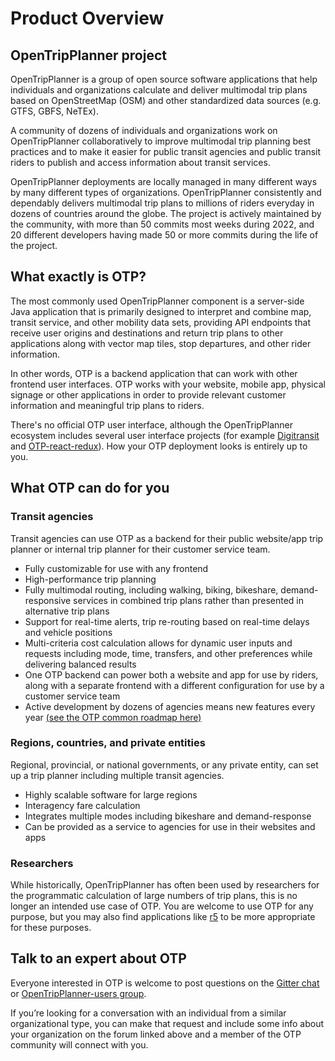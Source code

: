 # Product Overview

## OpenTripPlanner project

OpenTripPlanner is a group of open source software applications that help individuals and organizations 
calculate and deliver multimodal trip plans based on OpenStreetMap (OSM) and other standardized data 
sources (e.g. GTFS, GBFS, NeTEx).

A community of dozens of individuals and organizations work on OpenTripPlanner collaboratively to 
improve multimodal trip planning best practices and to make it easier for public transit agencies and 
public transit riders to publish and access information about transit services.

OpenTripPlanner deployments are locally managed in many different ways by many different types of organizations. 
OpenTripPlanner consistently and dependably delivers multimodal trip plans to millions of riders 
everyday in dozens of countries around the globe. The project is actively maintained by the community, 
with more than 50 commits most weeks during 2022, and 20 different developers having made 50 or more 
commits during the life of the project.

## What exactly is OTP?

The most commonly used OpenTripPlanner component is a server-side Java application that is primarily 
designed to interpret and combine map, transit service, and other mobility data sets, providing API 
endpoints that receive user origins and destinations and return trip plans to other applications 
along with vector map tiles, stop departures, and other rider information.

In other words, OTP is a backend application that can work with other frontend user interfaces. OTP 
works with your website, mobile app, physical signage or other applications in order to provide 
relevant customer information and meaningful trip plans to riders.

There's no official OTP user interface, although the OpenTripPlanner ecosystem includes several user 
interface projects (for example [Digitransit](https://github.com/HSLdevcom/digitransit-ui) and 
[OTP-react-redux](https://github.com/opentripplanner/otp-react-redux)). 
How your OTP deployment looks is entirely up to you. 

## What OTP can do for you

### Transit agencies

Transit agencies can use OTP as a backend for their public website/app trip planner or internal trip planner 
for their customer service team.

- Fully customizable for use with any frontend
- High-performance trip planning
- Fully multimodal routing, including walking, biking, bikeshare, demand-responsive services in 
combined trip plans rather than presented in alternative trip plans
- Support for real-time alerts, trip re-routing based on real-time delays and vehicle positions
- Multi-criteria cost calculation allows for dynamic user inputs and requests including 
mode, time, transfers, and other preferences while delivering balanced results
- One OTP backend can power both a website and app for use by riders, along with a separate frontend 
with a different configuration for use by a customer service team
- Active development by dozens of agencies means new features every year [(see the OTP common roadmap here)](https://github.com/orgs/opentripplanner/projects/3)

### Regions, countries, and private entities

Regional, provincial, or national governments, or any private entity, can set up a trip planner including multiple transit agencies.

- Highly scalable software for large regions
- Interagency fare calculation
- Integrates multiple modes including bikeshare and demand-response
- Can be provided as a service to agencies for use in their websites and apps

### Researchers

While historically, OpenTripPlanner has often been used by researchers for the programmatic calculation 
of large numbers of trip plans, this is no longer an intended use case of OTP. You are welcome to use 
OTP for any purpose, but you may also find applications like [r5](https://github.com/conveyal/r5) to 
be more appropriate for these purposes.

## Talk to an expert about OTP

Everyone interested in OTP is welcome to post questions on the [Gitter chat](https://gitter.im/opentripplanner/OpenTripPlanner)
or [OpenTripPlanner-users group](https://groups.google.com/g/opentripplanner-users).

If you’re looking for a conversation with an individual from a similar organizational type, you can 
make that request and include some info about your organization on the forum linked above and a member 
of the OTP community will connect with you.